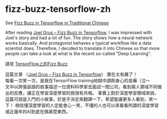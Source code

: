 # fizz-buzz-tensorflow-zh

See [Fizz Buzz in Tensorflow in Traditional Chinese](https://github.com/elvisyjlin/fizz-buzz-tensorflow-zh/blob/master/Fizz%20Buzz%20in%20Tensorflow%20in%20Traditional%20Chinese.ipynb)

After reading 
[Joel Grus – Fizz Buzz in Tensorflow](http://joelgrus.com/2016/05/23/fizz-buzz-in-tensorflow/), 
I was impressed with Joel's story and had a lot of fun. 
The story shows how a neural network works basically. 
And protagonist behaves a typical workflow like a data scientist does. 
Therefore, I decided to translate it into Chinese so that 
more people can take a look at what is the recent so-called "Deep Learning".

請見 [TensorFlow上的Fizz Buzz](https://github.com/elvisyjlin/fizz-buzz-tensorflow-zh/blob/master/Fizz%20Buzz%20in%20Tensorflow%20in%20Traditional%20Chinese.ipynb)

這篇文章
〈[Joel Grus – Fizz Buzz in Tensorflow](http://joelgrus.com/2016/05/23/fizz-buzz-in-tensorflow/)〉
實在太有趣了！  
每看一次笑一次，是我在TensorFlow training地獄中調劑身心的良藥（泣～  
文中以誇張詼諧的故事描述一位資料科學家去面試一間公司，看到兩人領域不同做出的反應，讓正在學習深度學習的我很有共鳴。
事實上對於深度學習領域來說，這篇可說是入門的小故事，於是乎決定來翻譯一下，希望能讓更多人看到，笑一下！
相信懂深度學習的人定能會心一笑，不懂的人也可以來看看所謂的深度學習或近幾年的AI到底在搞甚麼東西。